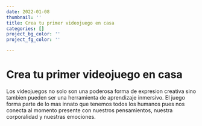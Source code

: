 ```yaml
---
date: 2022-01-08
thumbnail: ''
title: Crea tu primer videojuego en casa
categories: []
project_bg_color: ''
project_fg_color: ''

---
```

# Crea tu primer videojuego en casa

Los videojuegos no solo son una poderosa forma de expresion creativa sino tambien pueden ser una herramienta de aprendizaje inmersivo. El juego forma parte de lo mas innato que tenemos todos los humanos pues nos conecta al momento presente con nuestros pensamientos, nuestra corporalidad y nuestras emociones.